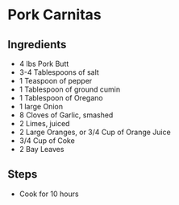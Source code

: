 # Pork Carnitas

## Ingredients
- 4 lbs Pork Butt
- 3-4 Tablespoons of salt
- 1 Teaspoon of pepper
- 1 Tablespoon of ground cumin
- 1 Tablespoon of Oregano
- 1 large Onion
- 8 Cloves of Garlic, smashed
- 2 Limes, juiced
- 2 Large Oranges, or 3/4 Cup of Orange Juice
- 3/4 Cup of Coke
- 2 Bay Leaves




## Steps
- Cook for 10 hours
